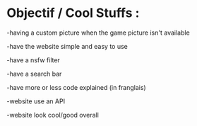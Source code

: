 <h1>Objectif / Cool Stuffs :</h1>
<p>-having a custom picture when the game picture isn't available</p>
<p>-have the website simple and easy to use</p>
<p>-have a nsfw filter</p>
<p>-have a search bar</p>
<p>-have more or less code explained (in franglais)</p>
<p>-website use an API</p>
<p>-website look cool/good overall</p>
